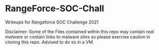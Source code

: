 # RangeForce-SOC-Chall
Writeups for Rangeforce SOC Challenge 2021

Disclaimer: Some of the Files contained within this repo may contain *real malware* or contain links to malware sites so please exercise caution in cloning this repo. Advised to do so in a VM.
